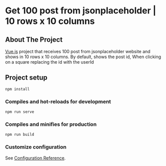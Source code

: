 # Get 100 post from jsonplaceholder | 10 rows x 10 columns

## About The Project

[Vue.js](https://vuejs.org/) project that receives 100 post from jsonplaceholder website and shows in 10 rows x 10 columns. 
By default, shows the post id, When clicking on a square replacing the id with the userId

## Project setup
```
npm install
```

### Compiles and hot-reloads for development
```
npm run serve
```

### Compiles and minifies for production
```
npm run build
```


### Customize configuration
See [Configuration Reference](https://cli.vuejs.org/config/).
